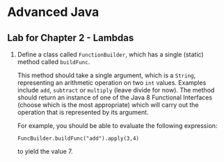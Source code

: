 # Advanced Java

## Lab for Chapter 2 - Lambdas

1. Define a class called `FunctionBuilder`, which has a single (static) method called `buildFunc`.

   This method should take a single argument, which is a `String`, representing an arithmetic operation on two `int` values. Examples include `add`, `subtract` or `multiply` (leave divide for now). The method should return an instance of one of the Java 8 Functional Interfaces (choose which is the most appropriate) which will carry out the operation that is represented by its argument.

   For example, you should be able to evaluate the following expression:
   
   ```
   FuncBuilder.buildFunc("add").apply(3,4)
   ```
   
   to yield the value 7.
